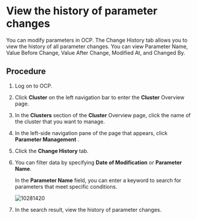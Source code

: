 # View the history of parameter changes

You can modify parameters in OCP. The Change History tab allows you to view the history of all parameter changes. You can view Parameter Name, Value Before Change, Value After Change, Modified At, and Changed By.

## Procedure

1. Log on to OCP.

2. Click **Cluster** on the left navigation bar to enter the **Cluster** Overview page.

3. In the **Clusters** section of the **Cluster** Overview page, click the name of the cluster that you want to manage.

4. In the left-side navigation pane of the page that appears, click **Parameter Management** .

5. Click the **Change History** tab.

6. You can filter data by specifying **Date of Modification** or **Parameter Name**.

   In the **Parameter Name** field, you can enter a keyword to search for parameters that meet specific conditions.

   ![10281420](https://obbusiness-private.oss-cn-shanghai.aliyuncs.com/doc/img/ocp/401/%E4%BF%AE%E6%94%B9%E5%8E%86%E5%8F%B22.png)

7. In the search result, view the history of parameter changes.

